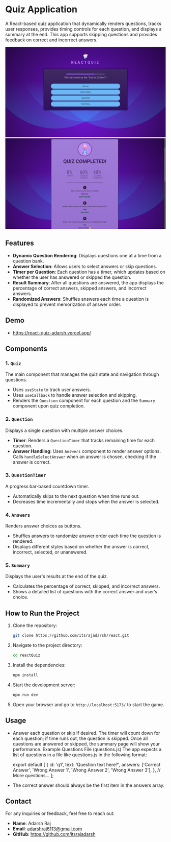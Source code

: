 # Quiz Application

A React-based quiz application that dynamically renders questions, tracks user responses, provides timing controls for each question, and displays a summary at the end. This app supports skipping questions and provides feedback on correct and incorrect answers.

![quiz homepage](./src/assets/demo1.png)
![quiz summary](./src/assets/demo2.png)

## Features

- **Dynamic Question Rendering**: Displays questions one at a time from a question bank.
- **Answer Selection**: Allows users to select answers or skip questions.
- **Timer per Question**: Each question has a timer, which updates based on whether the user has answered or skipped the question.
- **Result Summary**: After all questions are answered, the app displays the percentage of correct answers, skipped answers, and incorrect answers.
- **Randomized Answers**: Shuffles answers each time a question is displayed to prevent memorization of answer order.

## Demo

- https://react-quiz-adarsh.vercel.app/

## Components

### 1. `Quiz`

The main component that manages the quiz state and navigation through questions.

- Uses `useState` to track user answers.
- Uses `useCallback` to handle answer selection and skipping.
- Renders the `Question` component for each question and the `Summary` component upon quiz completion.

### 2. `Question`

Displays a single question with multiple answer choices.

- **Timer**: Renders a `QuestionTimer` that tracks remaining time for each question.
- **Answer Handling**: Uses `Answers` component to render answer options. Calls `handleSelectAnswer` when an answer is chosen, checking if the answer is correct.

### 3. `QuestionTimer`

A progress bar-based countdown timer.

- Automatically skips to the next question when time runs out.
- Decreases time incrementally and stops when the answer is selected.

### 4. `Answers`

Renders answer choices as buttons.

- Shuffles answers to randomize answer order each time the question is rendered.
- Displays different styles based on whether the answer is correct, incorrect, selected, or unanswered.

### 5. `Summary`

Displays the user's results at the end of the quiz.

- Calculates the percentage of correct, skipped, and incorrect answers.
- Shows a detailed list of questions with the correct answer and user’s choice.

## How to Run the Project

1. Clone the repository:
   ```bash
   git clone https://github.com/itsrajadarsh/react.git
   ```
2. Navigate to the project directory:
   ```bash
   cd reactQuiz
   ```
3. Install the dependencies:
   ```bash
   npm install
   ```
4. Start the development server:
   ```bash
   npm run dev
   ```
5. Open your browser and go to `http://localhost:5173/` to start the game.

## Usage

- Answer each question or skip if desired.
  The timer will count down for each question; if time runs out, the question is skipped.
  Once all questions are answered or skipped, the summary page will show your performance.
  Example Questions File (questions.js)
  The app expects a list of questions in a file like questions.js in the following format:

  export default [
  {
  id: 'q1',
  text: 'Question text here?',
  answers: ['Correct Answer', 'Wrong Answer 1', 'Wrong Answer 2', 'Wrong Answer 3'],
  },
  // More questions...
  ];

- The correct answer should always be the first item in the answers array.

## Contact

For any inquiries or feedback, feel free to reach out:

- **Name**: Adarsh Raj
- **Email**: adarshraj6113@gmail.com
- **GitHub**: https://github.com/itsrajadarsh
